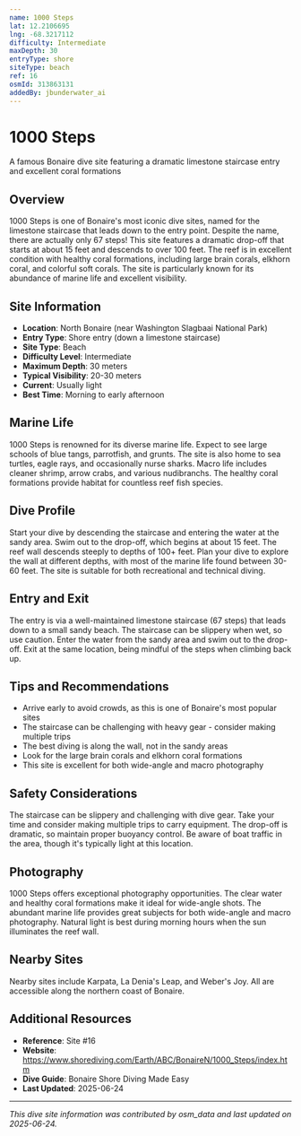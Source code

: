 ```yaml
---
name: 1000 Steps
lat: 12.2106695
lng: -68.3217112
difficulty: Intermediate
maxDepth: 30
entryType: shore
siteType: beach
ref: 16
osmId: 313863131
addedBy: jbunderwater_ai
---
```


# 1000 Steps

A famous Bonaire dive site featuring a dramatic limestone staircase entry and excellent coral formations

## Overview
1000 Steps is one of Bonaire's most iconic dive sites, named for the limestone staircase that leads down to the entry point. Despite the name, there are actually only 67 steps! This site features a dramatic drop-off that starts at about 15 feet and descends to over 100 feet. The reef is in excellent condition with healthy coral formations, including large brain corals, elkhorn coral, and colorful soft corals. The site is particularly known for its abundance of marine life and excellent visibility.

## Site Information
- **Location**: North Bonaire (near Washington Slagbaai National Park)
- **Entry Type**: Shore entry (down a limestone staircase)
- **Site Type**: Beach
- **Difficulty Level**: Intermediate
- **Maximum Depth**: 30 meters
- **Typical Visibility**: 20-30 meters
- **Current**: Usually light
- **Best Time**: Morning to early afternoon

## Marine Life
1000 Steps is renowned for its diverse marine life. Expect to see large schools of blue tangs, parrotfish, and grunts. The site is also home to sea turtles, eagle rays, and occasionally nurse sharks. Macro life includes cleaner shrimp, arrow crabs, and various nudibranchs. The healthy coral formations provide habitat for countless reef fish species.

## Dive Profile
Start your dive by descending the staircase and entering the water at the sandy area. Swim out to the drop-off, which begins at about 15 feet. The reef wall descends steeply to depths of 100+ feet. Plan your dive to explore the wall at different depths, with most of the marine life found between 30-60 feet. The site is suitable for both recreational and technical diving.

## Entry and Exit
The entry is via a well-maintained limestone staircase (67 steps) that leads down to a small sandy beach. The staircase can be slippery when wet, so use caution. Enter the water from the sandy area and swim out to the drop-off. Exit at the same location, being mindful of the steps when climbing back up.

## Tips and Recommendations
- Arrive early to avoid crowds, as this is one of Bonaire's most popular sites
- The staircase can be challenging with heavy gear - consider making multiple trips
- The best diving is along the wall, not in the sandy areas
- Look for the large brain corals and elkhorn coral formations
- This site is excellent for both wide-angle and macro photography

## Safety Considerations
The staircase can be slippery and challenging with dive gear. Take your time and consider making multiple trips to carry equipment. The drop-off is dramatic, so maintain proper buoyancy control. Be aware of boat traffic in the area, though it's typically light at this location.

## Photography
1000 Steps offers exceptional photography opportunities. The clear water and healthy coral formations make it ideal for wide-angle shots. The abundant marine life provides great subjects for both wide-angle and macro photography. Natural light is best during morning hours when the sun illuminates the reef wall.

## Nearby Sites
Nearby sites include Karpata, La Denia's Leap, and Weber's Joy. All are accessible along the northern coast of Bonaire.

## Additional Resources
- **Reference**: Site #16
- **Website**: https://www.shorediving.com/Earth/ABC/BonaireN/1000_Steps/index.htm
- **Dive Guide**: Bonaire Shore Diving Made Easy
- **Last Updated**: 2025-06-24

---
*This dive site information was contributed by osm_data and last updated on 2025-06-24.* 
